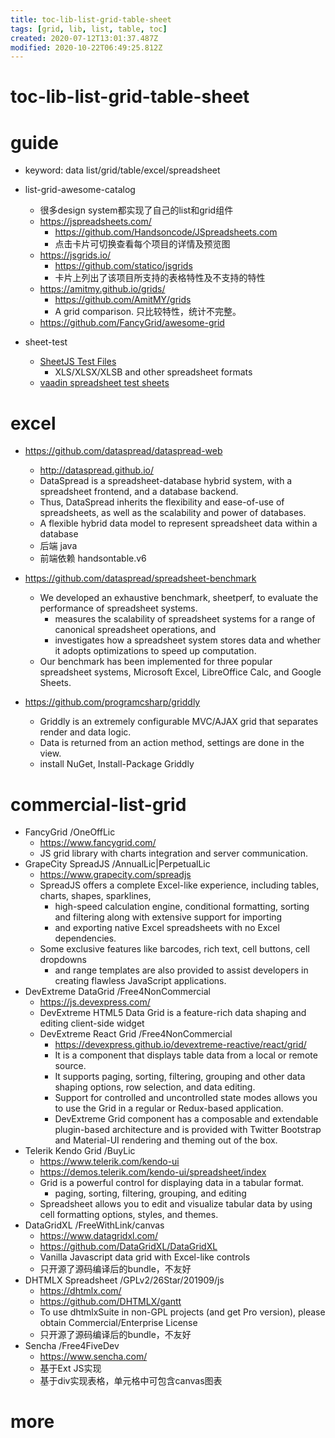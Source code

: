 ```yaml
---
title: toc-lib-list-grid-table-sheet
tags: [grid, lib, list, table, toc]
created: 2020-07-12T13:01:37.487Z
modified: 2020-10-22T06:49:25.812Z
---
```


# toc-lib-list-grid-table-sheet

# guide

- keyword: data list/grid/table/excel/spreadsheet
- list-grid-awesome-catalog
  - 很多design system都实现了自己的list和grid组件
  - https://jspreadsheets.com/
    - https://github.com/Handsoncode/JSpreadsheets.com
    - 点击卡片可切换查看每个项目的详情及预览图
  - https://jsgrids.io/
    - https://github.com/statico/jsgrids
    - 卡片上列出了该项目所支持的表格特性及不支持的特性
  - https://amitmy.github.io/grids/
    - https://github.com/AmitMY/grids
    - A grid comparison. 只比较特性，统计不完整。
  - https://github.com/FancyGrid/awesome-grid

- sheet-test
  - [SheetJS Test Files](https://github.com/SheetJS/test_files)
    - XLS/XLSX/XLSB and other spreadsheet formats
  - [vaadin spreadsheet test sheets](https://github.com/vaadin/spreadsheet/tree/master/vaadin-spreadsheet/src/test/resources/test_sheets)
# excel
- https://github.com/dataspread/dataspread-web
  - http://dataspread.github.io/
  - DataSpread is a spreadsheet-database hybrid system, with a spreadsheet frontend, and a database backend. 
  - Thus, DataSpread inherits the flexibility and ease-of-use of spreadsheets, as well as the scalability and power of databases.
  - A flexible hybrid data model to represent spreadsheet data within a database
  - 后端 java
  - 前端依赖 handsontable.v6

- https://github.com/dataspread/spreadsheet-benchmark
  - We developed an exhaustive benchmark, sheetperf, to evaluate the performance of spreadsheet systems.
    - measures the scalability of spreadsheet systems for a range of canonical spreadsheet operations, and
    - investigates how a spreadsheet system stores data and whether it adopts optimizations to speed up computation.
  - Our benchmark has been implemented for three popular spreadsheet systems, Microsoft Excel, LibreOffice Calc, and Google Sheets.

- https://github.com/programcsharp/griddly
  - Griddly is an extremely configurable MVC/AJAX grid that separates render and data logic. 
  - Data is returned from an action method, settings are done in the view.
  - install NuGet, Install-Package Griddly
# commercial-list-grid
- FancyGrid /OneOffLic
  - https://www.fancygrid.com/
  - JS grid library with charts integration and server communication.
- GrapeCity SpreadJS /AnnualLic|PerpetualLic
  - https://www.grapecity.com/spreadjs
  - SpreadJS offers a complete Excel-like experience, including tables, charts, shapes, sparklines, 
    - high-speed calculation engine, conditional formatting, sorting and filtering along with extensive support for importing 
    - and exporting native Excel spreadsheets with no Excel dependencies. 
  - Some exclusive features like barcodes, rich text, cell buttons, cell dropdowns 
    - and range templates are also provided to assist developers in creating flawless JavaScript applications.
- DevExtreme DataGrid /Free4NonCommercial
  - https://js.devexpress.com/
  - DevExtreme HTML5 Data Grid is a feature-rich data shaping and editing client-side widget 
  - DevExtreme React Grid /Free4NonCommercial
    - https://devexpress.github.io/devextreme-reactive/react/grid/ 
    - It is a component that displays table data from a local or remote source.
    - It supports paging, sorting, filtering, grouping and other data shaping options, row selection, and data editing. 
    - Support for controlled and uncontrolled state modes allows you to use the Grid in a regular or Redux-based application. 
    - DevExtreme Grid component has a composable and extendable plugin-based architecture and is provided with Twitter Bootstrap and Material-UI rendering and theming out of the box.
- Telerik Kendo Grid /BuyLic
  - https://www.telerik.com/kendo-ui
  - https://demos.telerik.com/kendo-ui/spreadsheet/index
  - Grid is a powerful control for displaying data in a tabular format.
    - paging, sorting, filtering, grouping, and editing
  - Spreadsheet allows you to edit and visualize tabular data by using cell formatting options, styles, and themes.
- DataGridXL /FreeWithLink/canvas
  - https://www.datagridxl.com/
  - https://github.com/DataGridXL/DataGridXL
  - Vanilla Javascript data grid with Excel-like controls
  - 只开源了源码编译后的bundle，不友好
- DHTMLX Spreadsheet /GPLv2/26Star/201909/js
  - https://dhtmlx.com/
  - https://github.com/DHTMLX/gantt
  - To use dhtmlxSuite in non-GPL projects (and get Pro version), please obtain Commercial/Enterprise License
  - 只开源了源码编译后的bundle，不友好
- Sencha /Free4FiveDev
  - https://www.sencha.com/
  - 基于Ext JS实现
  - 基于div实现表格，单元格中可包含canvas图表
# more
